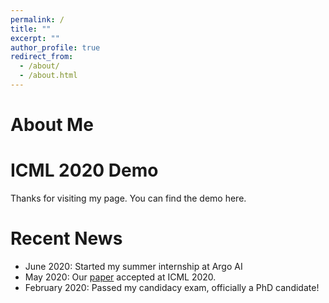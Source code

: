 ```yaml
---
permalink: /
title: ""
excerpt: ""
author_profile: true
redirect_from: 
  - /about/
  - /about.html
---
```


# About Me

# ICML 2020 Demo

Thanks for visiting my page. You can find the demo here.

# Recent News
* June 2020: Started my summer internship at Argo AI
* May 2020: Our [paper](https://arxiv.org/abs/1910.01179) accepted at ICML 2020.
* February 2020: Passed my candidacy exam, officially a PhD candidate!
 
